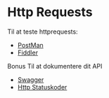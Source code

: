 # Http Requests
Til at teste httprequests:
- [PostMan](postman.md)
- [Fiddler](fiddler.md)

Bonus
Til at dokumentere dit API
- [Swagger](swagger.md)
- [Http Statuskoder](httpstatuscodes.md)
